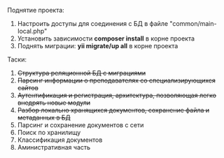 Поднятие проекта:

1) Настроить доступы для соединения с БД в файле "common/main-local.php"
2) Установить зависимости **composer install** в корне проекта
3) Поднять миграции: **yii migrate/up all** в корне проекта

Таски:
1) ~~Структура реляционной БД с миграциями~~
2) ~~Парсинг информации о преподавателях со специализирующихся сайтов~~
3) ~~Аутентификация и регистрация, архитектура, позволяющая легко внедрять новые модули~~
4) ~~Разбор локально хранящихся документов, сохранение файла и метаданных в БД~~  
5) Парсинг и сохранение документов с сети
6) Поиск по хранилищу
7) Классификация документов
8) Аминистративная часть